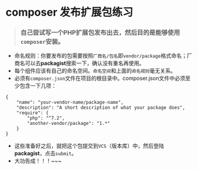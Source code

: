 # composer 发布扩展包练习

> ### 自己尝试写一个PHP扩展包发布出去，然后目的是能够使用`composer`安装。

- 命名规则：你要发布的包需要按照`厂商名/包名`即`vendor/package`格式命名；厂商名可以去**packagist**搜索一下，确认没有重名再使用。
- 每个组件应该有自己的命名空间。`命名空间`和上面的`命名规则`毫无关系。
- 必须有`composer.json`文件在项目的根目录中。composer.json文件中必须至少包含一下几项：
```
{
    "name": "your-vendor-name/package-name",
    "description": "A short description of what your package does",
    "require": {
        "php": "^7.2",
        "another-vendor/package": "1.*"
    }
}
```
- 这些准备好之后，就把这个包提交到`VCS`（版本库）中，然后登陆**packagist**，点击`submit`。
- 大功告成！！！~~~